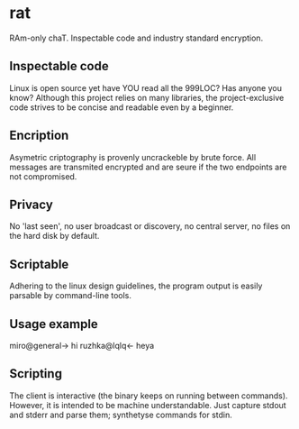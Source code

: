 # rat
RAm-only chaT. Inspectable code and industry standard encryption.

Inspectable code
---
Linux is open source yet have YOU read all the 999LOC?
Has anyone you know?
Although this project relies on many libraries, the project-exclusive code strives to be concise and readable even by a beginner.

Encription
---
Asymetric criptography is provenly uncrackeble by brute force.
All messages are transmited encrypted and are seure if the two endpoints are not compromised.

Privacy
---
No 'last seen', no user broadcast or discovery, no central server, no files on the hard disk by default.

Scriptable
---
Adhering to the linux design guidelines, the program output is easily parsable by command-line tools.


Usage example
---
miro@general-> hi
ruzhka@lqlq<- heya


Scripting
---
The client is interactive (the binary keeps on running between commands).
However, it is intended to be machine understandable.
Just capture stdout and stderr and parse them; synthetyse commands for stdin.
